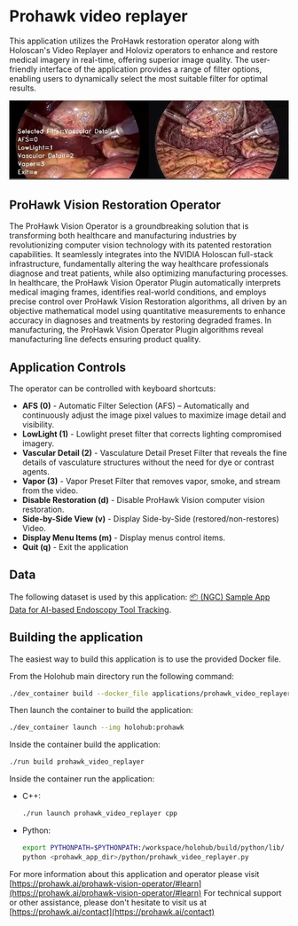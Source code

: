 # Prohawk video replayer

This application utilizes the ProHawk restoration operator along with Holoscan's Video Replayer and Holoviz operators to enhance and restore medical imagery in real-time, offering superior image quality. The user-friendly interface of the application provides a range of filter options, enabling users to dynamically select the most suitable filter for optimal results.

![](screenshot.png)

## ProHawk Vision Restoration Operator 

The ProHawk Vision Operator is a groundbreaking solution that is transforming both healthcare and manufacturing industries by revolutionizing computer vision technology with its patented restoration capabilities. It seamlessly integrates into the NVIDIA Holoscan full-stack infrastructure, fundamentally altering the way healthcare professionals diagnose and treat patients, while also optimizing manufacturing processes. In healthcare, the ProHawk Vision Operator Plugin automatically interprets medical imaging frames, identifies real-world conditions, and employs precise control over ProHawk Vision Restoration algorithms, all driven by an objective mathematical model using quantitative measurements to enhance accuracy in diagnoses and treatments by restoring degraded frames. In manufacturing, the ProHawk Vision Operator Plugin algorithms reveal manufacturing line defects ensuring product quality.

## Application Controls

The operator can be controlled with keyboard shortcuts:

- **AFS (0)** - Automatic Filter Selection (AFS) – Automatically and continuously adjust the image pixel values to maximize image detail and visibility.
- **LowLight (1)** - Lowlight preset filter that corrects lighting compromised imagery.
- **Vascular Detail (2)** - Vasculature Detail Preset Filter that reveals the fine details of vasculature structures without the need for dye or contrast agents.
- **Vapor (3)** - Vapor Preset Filter that removes vapor, smoke, and stream from the video.
- **Disable Restoration (d)** - Disable ProHawk Vision computer vision restoration.
- **Side-by-Side View (v)** - Display Side-by-Side (restored/non-restores) Video.
- **Display Menu Items (m)** - Display menus control items.
- **Quit (q)** - Exit the application

## Data

The following dataset is used by this application:
[📦️ (NGC) Sample App Data for AI-based Endoscopy Tool Tracking](https://catalog.ngc.nvidia.com/orgs/nvidia/teams/clara-holoscan/resources/holoscan_endoscopy_sample_data).

##  Building the application

The easiest way to build this application is to use the provided Docker file.

From the Holohub main directory run the following command:

  ```bash
  ./dev_container build --docker_file applications/prohawk_video_replayer/Dockerfile --img holohub:prohawk
  ```

Then launch the container to build the application:

  ```bash
  ./dev_container launch --img holohub:prohawk
  ```

Inside the container build the application:

  ```bash
  ./run build prohawk_video_replayer
  ```
  
Inside the container run the application:

- C++:
    ```bash
    ./run launch prohawk_video_replayer cpp
    ```
- Python:
    ```bash
    export PYTHONPATH=$PYTHONPATH:/workspace/holohub/build/python/lib/
    python <prohawk_app_dir>/python/prohawk_video_replayer.py
    ```

For more information about this application and operator please visit [https://prohawk.ai/prohawk-vision-operator/#learn](https://prohawk.ai/prohawk-vision-operator/#learn)
For technical support or other assistance, please don't hesitate to visit us at [https://prohawk.ai/contact](https://prohawk.ai/contact)
